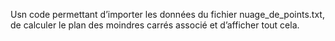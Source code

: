Usn code permettant d’importer les données du fichier nuage_de_points.txt, de calculer le plan des moindres carrés associé et d’afficher tout cela. 